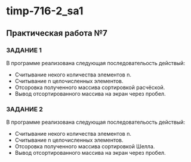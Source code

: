 # timp-716-2_sa1

## Практическая работа №7
### ЗАДАНИЕ 1
В программе реализована следующая последовательость действый:  
- Считывание некого количества элементов n.  
- Считывание n целочисленных элементов.  
- Отсоровка полученного массива сортировкой расчёской.  
- Вывод отсортированного массива на экран через пробел.  

### ЗАДАНИЕ 2
В программе реализована следующая последовательость действый:  
- Считывание некого количества элементов n.  
- Считывание n целочисленных элементов.  
- Отсоровка полученного массива сортировкой Шелла.  
- Вывод отсортированного массива на экран через пробел.  

